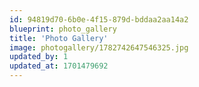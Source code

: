 ```yaml
---
id: 94819d70-6b0e-4f15-879d-bddaa2aa14a2
blueprint: photo_gallery
title: 'Photo Gallery'
image: photogallery/1782742647546325.jpg
updated_by: 1
updated_at: 1701479692
---
```

